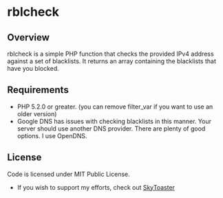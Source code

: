 # rblcheck

## Overview

rblcheck is a simple PHP function that checks the provided IPv4 address against a set of blacklists. It returns an array containing the blacklists that have you blocked.

## Requirements

* PHP 5.2.0 or greater. (you can remove filter_var if you want to use an older version)
* Google DNS has issues with checking blacklists in this manner. Your server should use another DNS provider. There are plenty of good options. I use OpenDNS.

## License

Code is licensed under MIT Public License.

* If you wish to support my efforts, check out [SkyToaster](https://skytoaster.com/)